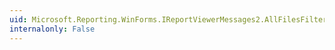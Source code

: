 ```yaml
---
uid: Microsoft.Reporting.WinForms.IReportViewerMessages2.AllFilesFilter
internalonly: False
---
```

